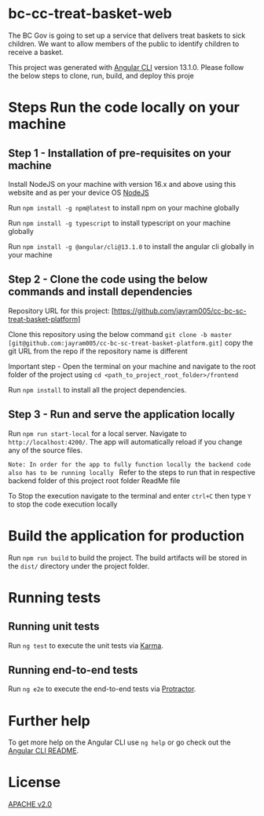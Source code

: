 # bc-cc-treat-basket-web
The BC Gov is going to set up a service that delivers treat baskets to sick children. We want to allow members of the public to identify children to receive a basket.

This project was generated with [Angular CLI](https://github.com/angular/angular-cli) version 13.1.0. Please follow the below steps to clone, run, build, and deploy this proje

# Steps Run the code locally on your machine

## Step 1 -  Installation of pre-requisites on your machine

Install NodeJS on your machine with version 16.x and above using this website and as per your device OS [NodeJS](https://nodejs.org/en/download/)

Run `npm install -g npm@latest` to install npm on your machine globally

Run `npm install -g typescript` to install typescript on your machine globally

Run `npm install -g @angular/cli@13.1.0` to install the angular cli globally in your machine

## Step 2 -  Clone the code using the below commands and install dependencies

Repository URL for this project: [https://github.com/jayram005/cc-bc-sc-treat-basket-platform]

Clone this repository using the below command `git clone -b master [git@github.com:jayram005/cc-bc-sc-treat-basket-platform.git]` copy the git URL from the repo if the repository name is different

Important step - Open the terminal on your machine and navigate to the root folder of the project using `cd <path_to_project_root_folder>/frontend`

Run `npm install` to install all the project dependencies.

## Step 3 - Run and serve the application locally

Run `npm run start-local` for a local server. Navigate to `http://localhost:4200/`. The app will automatically reload if you change any of the source files.

`Note: In order for the app to fully function locally the backend code also has to be running locally ` Refer to the steps to run that in respective backend folder of this project root folder ReadMe file

To Stop the execution navigate to the terminal and enter `ctrl+C` then type `Y` to stop the code execution locally

# Build the application for production

Run `npm run build` to build the project. The build artifacts will be stored in the `dist/` directory under the project folder.

# Running tests
## Running unit tests

Run `ng test` to execute the unit tests via [Karma](https://karma-runner.github.io).

## Running end-to-end tests

Run `ng e2e` to execute the end-to-end tests via [Protractor](http://www.protractortest.org/).

# Further help

To get more help on the Angular CLI use `ng help` or go check out the [Angular CLI README](https://github.com/angular/angular-cli/blob/master/README.md).

# License

[APACHE v2.0](https://www.apache.org/licenses/LICENSE-2.0)